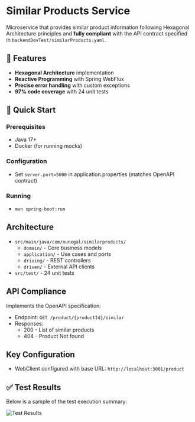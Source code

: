 # Similar Products Service
Microservice that provides similar product information following Hexagonal Architecture principles and **fully compliant** with the API contract specified in `backendDevTest/similarProducts.yaml`.

## 📌 Features

- **Hexagonal Architecture** implementation
- **Reactive Programming** with Spring WebFlux
- **Precise error handling** with custom exceptions
- **97% code coverage** with 24 unit tests

## 🚀 Quick Start

### Prerequisites
- Java 17+
- Docker (for running mocks)

### Configuration
- Set `server.port=5000` in application.properties (matches OpenAPI contract)

### Running
- `mvn spring-boot:run`  

## Architecture
- `src/main/java/com/nunegal/similarproducts/`
    - `domain/` - Core business models
    - `application/` - Use cases and ports
    - `driving/` - REST controllers
    - `driven/` - External API clients
- `src/test/` - 24 unit tests

## API Compliance
Implements the OpenAPI specification:
- Endpoint: `GET /product/{productId}/similar`
- Responses:
    - 200 - List of similar products
    - 404 - Product Not found  

## Key Configuration
- WebClient configured with base URL: `http://localhost:3001/product`  

## ✅ Test Results
Below is a sample of the test execution summary:

![Test Results](docs/test-results.png)
